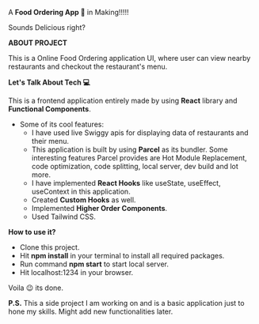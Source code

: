 A <b>Food Ordering App 🍕</b> in Making!!!!!

Sounds Delicious right?

<b>ABOUT PROJECT</b>

This is a Online Food Ordering application UI, where user can view nearby restaurants and checkout the restaurant's menu. 

<b>Let's Talk About Tech 💻</b>

This is a frontend application entirely made by using <b>React</b> library and <b>Functional Components</b>.
- Some of its cool features:
   - I have used live Swiggy apis for displaying data of restaurants and their menu.
   - This application is built by using <b>Parcel</b> as its bundler. Some interesting features Parcel provides are Hot Module Replacement, code optimization, code splitting, local server, dev build and lot more.
   - I have implemented <b>React Hooks</b> like useState, useEffect, useContext in this application.
   - Created <b>Custom Hooks</b> as well.
   - Implemented <b>Higher Order Components</b>.
   - Used Tailwind CSS.

<b>How to use it?</b>

- Clone this project.
- Hit <b>npm install</b> in your terminal to install all required packages.
- Run command <b>npm start</b> to start local server.
- Hit localhost:1234 in your browser.

 Voila 😉 its done.


<b>P.S.</b> This a side project I am working on and is a basic application just to hone my skills. Might add new functionalities later.
